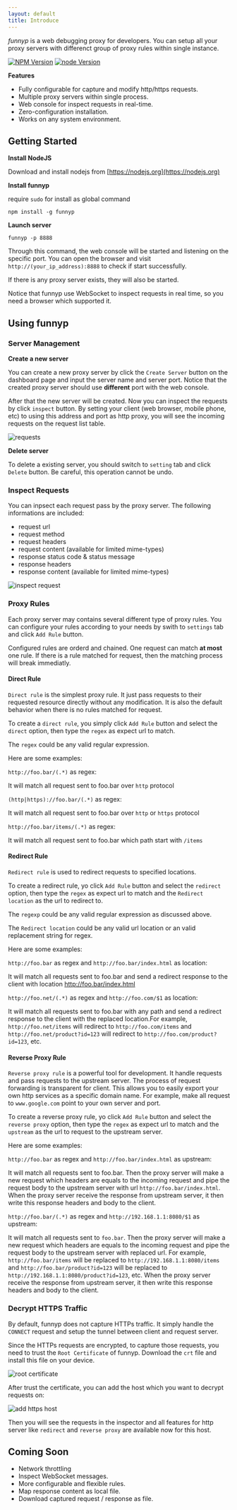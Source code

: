 ```yaml
---
layout: default
title: Introduce
---
```


_funnyp_ is a web debugging proxy for developers. You can setup all your proxy servers with differenct group of  proxy rules within single instance.


[![NPM Version](https://img.shields.io/npm/v/npm.svg?style=flat-square)](https://npmjs.org/package/funnyp)
[![node Version](https://img.shields.io/badge/node->=4.0.0-brightgreen.svg?style=flat-square)](http://nodejs.org/download/)


**Features**

* Fully configurable for capture and modify http/https requests.
* Multiple proxy servers within single process.
* Web console for inspect requests in real-time.
* Zero-configuration installation.
* Works on any system environment.

## Getting Started

**Install NodeJS**

Download and install nodejs from [https://nodejs.org](https://nodejs.org)

**Install funnyp**

require `sudo` for install as global command

    npm install -g funnyp

**Launch server**

```
funnyp -p 8888
```

Through this command, the web console will be started and listening on the specific port.
You can open the browser and visit `http://(your_ip_address):8888` to check if start successfully.

If there is any proxy server exists, they will also be started.

Notice that funnyp use WebSocket to inspect requests in real time, so you need a browser which supported it.

## Using funnyp

### Server Management

**Create a new server**

You can create a new proxy server by click the `Create Server` button on the dashboard page and input the server name and server port. Notice that the created proxy server should use **different** port with the web console.

After that the new server will be created. Now you can inspect the requests by click `inspect` button. By setting your client (web browser, mobile phone, etc) to using this address and port as http proxy, you will see the incoming requests on the request list table.

![requests](images/request_table.png)

**Delete server**

To delete a existing server, you should switch to `setting` tab and click `Delete` button. Be careful, this operation cannot be undo.

### Inspect Requests

You can inpsect each request pass by the proxy server. The following informations are included:

* request url
* request method
* request headers
* request content (available for limited mime-types)
* response status code & status message
* response headers
* response content (available for limited mime-types)

![inspect request](images/inspect_request.png)


### Proxy Rules

Each proxy server may contains several different type of proxy rules. You can configure your rules according to your needs by swith to `settings` tab and click `Add Rule` button.

Configured rules are orderd and chained. One request can match **at most** one rule. If there is a rule matched for request, then the matching process will break immediatly.

#### Direct Rule

`Direct rule` is the simplest proxy rule. It just pass requests to their requested resource directly without any modification. It is also the default behavior when there is no rules matched for request.

To create a `direct rule`, you simply click `Add Rule` button and select the `direct` option, then type the `regex` as expect url to match. 

The `regex` could be any valid regular expression. 

Here are some examples:

`http://foo.bar/(.*)` as regex: 

It will match all request sent to foo.bar over `http` protocol

`(http|https)://foo.bar/(.*)` as regex: 

It will match all request sent to foo.bar over `http` or `https` protocol

`http://foo.bar/items/(.*)` as regex:

It will match all request sent to foo.bar which path start with `/items`

#### Redirect Rule

`Redirect rule` is used to redirect requests to specified locations.

To create a redirect rule, yo click `Add Rule` button and select the `redirect` option, then type the `regex` as expect url to match and the `Redirect location` as the url to redirect to.

The `regexp` could be any valid regular expression as discussed above.

The `Redirect location` could be any valid url location or an valid replacement string for regex. 

Here are some examples:

`http://foo.bar` as regex and `http://foo.bar/index.html` as location: 

It will match all requests sent to foo.bar and send a redirect response to the client with location http://foo.bar/index.html

`http://foo.net/(.*)` as regex and `http://foo.com/$1` as location: 

It will match all requests sent to foo.bar with any path and send a redirect response to the client with the replaced location.For example, `http://foo.net/items` will redirect to `http://foo.com/items` and `http://foo.net/product?id=123` will redirect to `http://foo.com/product?id=123`, etc.

#### Reverse Proxy Rule

`Reverse proxy rule` is a powerful tool for development. It handle requests and pass requests to the upstream server. The process of request forwarding is transparent for client. This allows you to easily export your own http services as a specific domain name. For example, make all request to `www.google.com` point to your own server and port.

To create a reverse proxy rule, yo click `Add Rule` button and select the `reverse proxy` option, then type the `regex` as expect url to match and the `upstream` as the url to request to the upstream server.

Here are some examples:

`http://foo.bar` as regex and `http://foo.bar/index.html` as upstream: 

It will match all requests sent to foo.bar. Then the proxy server will make a new request which headers are equals to the incoming request and pipe the request  body to the upstream server with url `http://foo.bar/index.html`.  When the proxy server receive the response from upstream server, it then write this response headers and body to the client.

`http://foo.bar/(.*)` as regex and `http://192.168.1.1:8080/$1` as upstream: 

It will match all requests sent to `foo.bar`. Then the proxy server will make a new request which headers are equals to the incoming request and pipe the request body to the upstream server with replaced url. For example, `http://foo.bar/items` will be replaced to `http://192.168.1.1:8080/items` and `http://foo.bar/product?id=123` will be replaced to `http://192.168.1.1:8080/product?id=123`, etc. When the proxy server receive the response from upstream server, it then write this response headers and body to the client.

### Decrypt HTTPS Traffic

By default, funnyp does not capture HTTPs traffic. It simply handle the `CONNECT` request and setup the tunnel between client and request server.

Since the HTTPs requests are encrypted, to capture those requests, you need to trust the `Root Certificate` of funnyp. Download the `crt` file and install this file on your device.

![root certificate](images/root_certificate.png)

After trust the certificate, you can add the host which you want to decrypt requests on:

![add https host](images/add_https_host.png)

Then you will see the requests in the inspector and all features for http server like `redirect` and `reverse proxy` are available now for this host.

## Coming Soon

* Network throttling
* Inspect WebSocket messages.
* More configurable and flexible rules.
* Map response content as local file.
* Download captured request / response as file.

